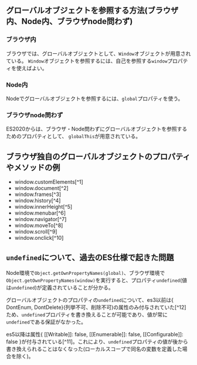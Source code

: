 ## グローバルオブジェクトを参照する方法(ブラウザ内、Node内、ブラウザnode問わず)

### ブラウザ内

ブラウザでは、グローバルオブジェクトとして、`Window`オブジェクトが用意されている。
`Window`オブジェクトを参照するには、自己を参照する`window`プロパティを使えばよい。

### Node内

Nodeでグローバルオブジェクトを参照するには、`global`プロパティを使う。

### ブラウザnode問わず

ES2020からは、ブラウザ・Node問わずにグローバルオブジェクトを参照するためのプロパティとして、
`globalThis`が用意されている。

## ブラウザ独自のグローバルオブジェクトのプロパティやメソッドの例

- window.customElements[^1]
- window.document[^2]
- window.frames[^3]
- window.history[^4]
- window.innerHeight[^5]
- window.menubar[^6]
- window.navigator[^7]
- window.moveTo[^8]
- window.scroll[^9]
- window.onclick[^10]

## `undefined`について、過去のES仕様で起きた問題

Node環境で`Object.getOwnPropertyNames(global)`、ブラウザ環境で`Object.getOwnPropertyNames(window)`を実行すると、プロパティ`undefined`(値は`undefined`)が定義されていることが分かる。

グローバルオブジェクトのプロパティの`undefined`について、es3以前は{ DontEnum, DontDelete}(列挙不可、削除不可)の属性のみ付与されていた[^12]ため、`undefined`プロパティを書き換えることが可能であり、値が常に`undefined`である保証がなかった。

es5以降は属性{ [[Writable]]: false, [[Enumerable]]: false, [[Configurable]]: false }が付与されている[^11]。これにより、`undefined`プロパティの値が後から書き換えられることはなくなった(ローカルスコープで同名の変数を定義した場合を除く)。

[1]: https://developer.mozilla.org/docs/Web/API/Window/customElements
[2]: https://developer.mozilla.org/docs/Web/API/Window/document
[3]: https://developer.mozilla.org/docs/Web/API/Window/frames
[4]: https://developer.mozilla.org/docs/Web/API/Window/history
[5]: https://developer.mozilla.org/docs/Web/API/Window/innerHeight
[6]: https://developer.mozilla.org/docs/Web/API/Window/menubar
[7]: https://developer.mozilla.org/docs/Web/API/Window/navigator
[8]: https://developer.mozilla.org/docs/Web/API/Window/moveTo
[9]: https://developer.mozilla.org/docs/Web/API/Window/scroll
[10]: https://developer.mozilla.org/ja/docs/Web/API/Element/click_event
[11]: https://tc39.es/ecma262/multipage/global-object.html#sec-undefined
[12]: https://www-archive.mozilla.org/js/language/E262-3.pdf
